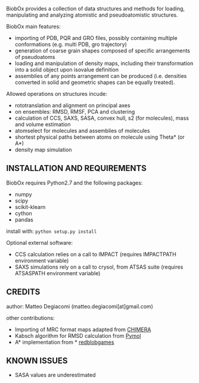 BiobOx provides a collection of data structures and methods for loading, manipulating and analyzing atomistic and pseudoatomistic structures.

BiobOx main features:
* importing of PDB, PQR and GRO files, possibly containing multiple conformations (e.g. multi PDB, gro trajectory)
* generation of coarse grain shapes composed of specific arrangements of pseudoatoms
* loading and manipulation of density maps, including their transformation into a solid object upon isovalue definition
* assemblies of any points arrangement can be produced (i.e. densities converted in solid and geometric shapes can be equally treated).

Allowed operations on structures incude:
* rototranslation and alignment on principal axes
* on ensembles: RMSD, RMSF, PCA and clustering
* calculation of CCS, SAXS, SASA, convex hull, s2 (for molecules), mass and volume estimation
* atomselect for molecules and assemblies of molecules
* shortest physical paths between atoms on molecule using Theta* (or A*)
* density map simulation


## INSTALLATION AND REQUIREMENTS

BiobOx requires Python2.7 and the following packages:
* numpy
* scipy
* scikit-klearn
* cython
* pandas

install with: `python setup.py install`

Optional external software:
* CCS calculation relies on a call to IMPACT (requires IMPACTPATH environment variable)
* SAXS simulations rely on a call to crysol, from ATSAS suite (requires ATSASPATH environment variable)


## CREDITS

author: Matteo Degiacomi (matteo.degiacomi[at]gmail.com)

other contributions:
* Importing of MRC format maps adapted from [CHIMERA](https://www.cgl.ucsf.edu/chimera/)
* Kabsch algorithm for RMSD calculation from [Pymol](https://www.pymol.org/)
* A* implementation from * [redblobgames](http://www.redblobgames.com)


## KNOWN ISSUES
* SASA values are underestimated
